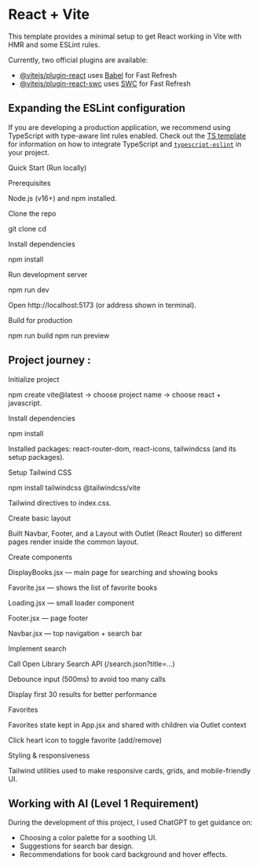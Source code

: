 # React + Vite

This template provides a minimal setup to get React working in Vite with HMR and some ESLint rules.

Currently, two official plugins are available:

- [@vitejs/plugin-react](https://github.com/vitejs/vite-plugin-react/blob/main/packages/plugin-react) uses [Babel](https://babeljs.io/) for Fast Refresh
- [@vitejs/plugin-react-swc](https://github.com/vitejs/vite-plugin-react/blob/main/packages/plugin-react-swc) uses [SWC](https://swc.rs/) for Fast Refresh

## Expanding the ESLint configuration

If you are developing a production application, we recommend using TypeScript with type-aware lint rules enabled. Check out the [TS template](https://github.com/vitejs/vite/tree/main/packages/create-vite/template-react-ts) for information on how to integrate TypeScript and [`typescript-eslint`](https://typescript-eslint.io) in your project.



<!--  -->

Quick Start (Run locally)

Prerequisites

Node.js (v16+) and npm installed.

Clone the repo

git clone <your-repo-url>
cd <project-folder>


Install dependencies

npm install


Run development server

npm run dev


Open http://localhost:5173 (or address shown in terminal).

Build for production

npm run build
npm run preview

<!--  -->

## Project journey :

Initialize project

npm create vite@latest → choose project name → choose react + javascript.

Install dependencies

npm install

Installed packages: react-router-dom, react-icons, tailwindcss (and its setup packages).

Setup Tailwind CSS

npm install tailwindcss @tailwindcss/vite

Tailwind directives to index.css.

Create basic layout

Built Navbar, Footer, and a Layout with Outlet (React Router) so different pages render inside the common layout.

Create components

DisplayBooks.jsx — main page for searching and showing books

Favorite.jsx — shows the list of favorite books

Loading.jsx — small loader component

Footer.jsx — page footer

Navbar.jsx — top navigation + search bar

Implement search

Call Open Library Search API (/search.json?title=...)

Debounce input (500ms) to avoid too many calls

Display first 30 results for better performance

Favorites

Favorites state kept in App.jsx and shared with children via Outlet context

Click heart icon to toggle favorite (add/remove)

Styling & responsiveness

Tailwind utilities used to make responsive cards, grids, and mobile-friendly UI.

## Working with AI (Level 1 Requirement)
During the development of this project, I used ChatGPT to get guidance on:
- Choosing a color palette for a soothing UI.
- Suggestions for search bar design.
- Recommendations for book card background and hover effects.
